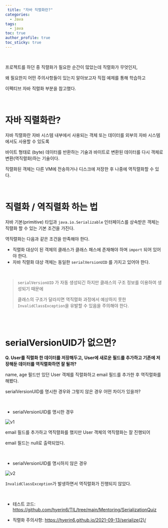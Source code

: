 ```yaml
---
 title: "자바 직렬화란?"
categories:
  - Java
tags:
  - java   
toc: true
author_profile: true
toc_sticky: true
---
```



<br />

프로젝트를 하던 중 직렬화가 필요한 순간이 많았는데 직렬화가 무엇인지,

왜 필요한지 어떤 주의사항들이 있는지 알아보고자 직접 예제를 통해 학습하고

이펙티브 자바 직렬화 부분을 참고했다.

<br />



# 자바 직렬화란?

자바 직렬화란 자바 시스템 내부에서 사용되는 객체 또는 데이터를 외부의 자바 시스템에서도 사용할 수 있도록

바이트 형태로 (byte) 데이터를 반환하는 기술과 바이트로 변환된 데이터를 다시 객체로 변환(역직렬화)하는 기술이다.



직렬화된 객체는 다른 VM에 전송하거나 디스크에 저장한 후 나중에 역직렬화할 수 있다.


<br />


# 직렬화 / 역직렬화 하는 법



자바 기본(primitive) 타입과 `java.io.Serializable` 인터페이스를 상속받은 객체는 직렬화 할 수 있는 기본 조건을 가진다.



역직렬화는 다음과 같은 조건을 만족해야 한다.

* 직렬화 대상이 된 객체의 클래스가 클래스 패스에 존재해야 하며 `import` 되어 있어야 한다.
* 자바 직렬화 대상 객체는 동일한 `serialVersionUID` 를 가지고 있어야 한다.



<br />


>  `serialVersionUID` 가 자동 생성되긴 하지만 클래스의 구조 정보를 이용하여 생성되기 때문에
>
> 클래스의 구조가 달라지면 역직렬화 과정에서 예상하지 못한 `InvalidClassException`을 유발할 수 있음을 주의해야 한다.


<br />
<br />



# serialVersionUID가 없으면?

**Q. User를 직렬화 한 데이터를 저장해두고,**
**User에 새로운 필드를 추가하고 기존에 저장해둔 데이터를 역직렬화하면 잘 될까?**

name, age 필드만 있던 User 객체를 직렬화하고
email 필드를 추가한 후 역직렬화를 해봤다.

serialVersionUID를 명시한 경우와 그렇지 않은 경우
어떤 차이가 있을까?

<br />


* serialVersionUID를 명시한 경우

![v1](https://user-images.githubusercontent.com/33855307/133041925-acb528af-82b0-407d-9df2-63894ea53c97.png)


email 필드를 추가하고 역직렬화를 했지만 User 객체의 역직렬화는 잘 진행되어

email 필드는 null로 출력되었다.




<br />

* serialVersionUID를 명시하지 않은 경우

![v2](https://user-images.githubusercontent.com/33855307/133041929-580476e1-03e4-4e58-b6d3-9673f39bde8d.png)


`InvalidClassException`가 발생하면서 역직렬화가 진행되지 않았다.



<br />



* 테스트 코드: <https://github.com/hyerin6/TIL/tree/main/Mentoring/SerializationQuiz>

* 직렬화 주의사항: <https://hyerin6.github.io/2021-09-13/serialize(2)/>

<br />


